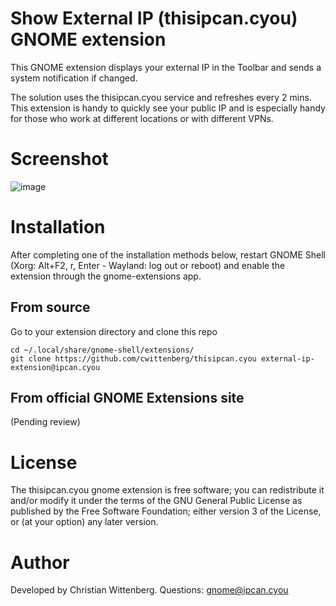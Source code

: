 # Show External IP (thisipcan.cyou) GNOME extension
This GNOME extension displays your external IP in the Toolbar and sends a system notification if changed.

The solution uses the thisipcan.cyou service and refreshes every 2 mins. This extension is handy to quickly see your public IP and is especially handy for those who work at different locations or with different VPNs.

# Screenshot
![image](https://user-images.githubusercontent.com/4825211/192637499-b1459699-467d-4072-afb7-55b9e9578abe.png)

# Installation
After completing one of the installation methods below, restart GNOME Shell (Xorg: Alt+F2, r, Enter - Wayland: log out or reboot) and enable the extension through the gnome-extensions app.

## From source
Go to your extension directory and clone this repo
        
    cd ~/.local/share/gnome-shell/extensions/
    git clone https://github.com/cwittenberg/thisipcan.cyou external-ip-extension@ipcan.cyou 

## From official GNOME Extensions site
(Pending review)

# License
The thisipcan.cyou gnome extension is free software; you can redistribute it and/or modify it under the terms of the GNU General Public License as published by the Free Software Foundation; either version 3 of the License, or (at your option) any later version.

# Author
Developed by Christian Wittenberg.
Questions: gnome@ipcan.cyou
